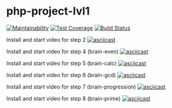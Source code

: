 # php-project-lvl1
[![Maintainability](https://api.codeclimate.com/v1/badges/57da1439fc983a010e7d/maintainability)](https://codeclimate.com/github/trencher/php-project-lvl1/maintainability) [![Test Coverage](https://api.codeclimate.com/v1/badges/57da1439fc983a010e7d/test_coverage)](https://codeclimate.com/github/trencher/php-project-lvl1/test_coverage) [![Build Status](https://travis-ci.org/trencher/php-project-lvl1.svg?branch=master)](https://travis-ci.org/trencher/php-project-lvl1)

Install and start video for step 2
[![asciicast](https://asciinema.org/a/IyKA5v9Lun4EdaTZ4kk0l4Ged.png)](https://asciinema.org/a/IyKA5v9Lun4EdaTZ4kk0l4Ged)

Install and start video for step 4 (brain-even)
[![asciicast](https://asciinema.org/a/evHttqdgBNwAjJiyKnUCotuHZ.png)](https://asciinema.org/a/evHttqdgBNwAjJiyKnUCotuHZ)

Install and start video for step 5 (brain-calc)
[![asciicast](https://asciinema.org/a/hvOQqJDrw2DLDvrplFYafpIGO.png)](https://asciinema.org/a/hvOQqJDrw2DLDvrplFYafpIGO)

Install and start video for step 6 (brain-gcd)
[![asciicast](https://asciinema.org/a/rwrsveppjzfU4AS6yj2q06J2a.png)](https://asciinema.org/a/rwrsveppjzfU4AS6yj2q06J2a)

Install and start video for step 7 (brain-progression)
[![asciicast](https://asciinema.org/a/VOZn2Wtgt5tKM9Wgxqs9y7paY.png)](https://asciinema.org/a/VOZn2Wtgt5tKM9Wgxqs9y7paY)

Install and start video for step 8 (brain-prime)
[![asciicast](https://asciinema.org/a/7DpSO1Iq4IQPKssVB2rbMwRnt.png)](https://asciinema.org/a/7DpSO1Iq4IQPKssVB2rbMwRnt)
